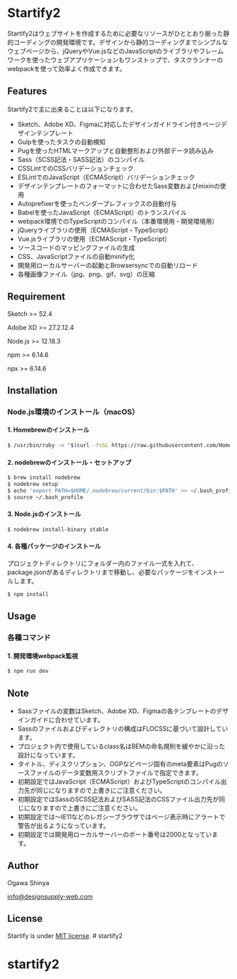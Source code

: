 # Startify2

Startify2はウェブサイトを作成するために必要なリソースがひととおり揃った静的コーディングの開発環境です。デザインから静的コーディングまでシンプルなウェブページから、jQueryやVue.jsなどのJavaScriptのライブラリやフレームワークを使ったウェブアプリケーションもワンストップで、タスクランナーのwebpackを使って効率よく作成できます。



## Features

Startify2で主に出来ることは以下になります。

* Sketch、Adobe XD、Figmaに対応したデザインガイドライン付きページデザインテンプレート
* Gulpを使ったタスクの自動検知
* Pugを使ったHTMLマークアップと自動整形および外部データ読み込み
* Sass（SCSS記法・SASS記法）のコンパイル
* CSSLintでのCSSバリデーションチェック
* ESLintでのJavaScript（ECMAScript）バリデーションチェック
* デザインテンプレートのフォーマットに合わせたSass変数およびmixinの使用
* Autoprefixerを使ったベンダープレフィックスの自動付与
* Babelを使ったJavaScript（ECMAScript）のトランスパイル
* webpack環境でのTypeScriptのコンパイル（本番環境用・開発環境用）
* jQueryライブラリの使用（ECMAScript・TypeScript）
* Vue.jsライブラリの使用（ECMAScript・TypeScript）
* ソースコードのマッピングファイルの生成
* CSS、JavaScriptファイルの自動minify化
* 開発用ローカルサーバーの起動とBrowsersyncでの自動リロード
* 各種画像ファイル（jpg、png、gif、svg）の圧縮



## Requirement

Sketch >= 52.4

Adobe XD >= 27.2.12.4

Node.js >= 12.18.3

npm >= 6.14.6

npx >= 6.14.6



## Installation

### Node.js環境のインストール（macOS）

#### 1. Homebrewのインストール
```bash
$ /usr/bin/ruby -e "$(curl -fsSL https://raw.githubusercontent.com/Homebrew/install/master/install)"
```
#### 2. nodebrewのインストール・セットアップ
```bash
$ brew install nodebrew
$ nodebrew setup
$ echo 'export PATH=$HOME/.nodebrew/current/bin:$PATH' >> ~/.bash_profile
$ source ~/.bash_profile
```
#### 3. Node.jsのインストール
```bash
$ nodebrew install-binary stable
```
#### 4. 各種パッケージのインストール
プロジェクトディレクトリにフォルダー内のファイル一式を入れて、package.jsonがあるディレクトリまで移動し、必要なパッケージをインストールします。
```bash
$ npm install
```



## Usage

### 各種コマンド

#### 1. 開発環境webpack監視
```bash
$ npm run dev
```



## Note

* Sassファイルの変数はSketch、Adobe XD、Figmaの各テンプレートのデザインガイドに合わせています。
* Sassのファイルおよびディレクトリの構成はFLOCSSに基づいて設計しています。
* プロジェクト内で使用しているclass名はBEMの命名規則を緩やかに沿った設計になっています。
* タイトル、ディスクリプション、OGPなどページ固有のmeta要素はPugのソースファイルのデータ変数用スクリプトファイルで指定できます。
* 初期設定ではJavaScript（ECMAScript）およびTypeScriptのコンパイル出力先が同じになりますので上書きにご注意ください。
* 初期設定ではSassのSCSS記法およびSASS記法のCSSファイル出力先が同じになりますので上書きにご注意ください。
* 初期設定では〜IE11などのレガシーブラウザではページ表示時にアラートで警告が出るようになっています。
* 初期設定では開発用ローカルサーバーのポート番号は2000となっています。



## Author

Ogawa Shinya

info@designsupply-web.com



## License

Startify is under [MIT license](https://en.wikipedia.org/wiki/MIT_License). # startify2
# startify2
